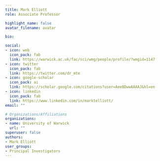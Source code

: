 ```yaml
---
title: Mark Elliott
role: Associate Professor

highlight_name: false
avatar_filename: avatar

bio:

social:
- icon: web
  icon_pack: fab
  link: https://warwick.ac.uk/fac/sci/wmg/people/profile/?wmgid=1147
- icon: twitter
  icon_pack: fab
  link: https://twitter.com/dr_mte
- icon: google-scholar
  icon_pack: ai
  link: https://scholar.google.com/citations?user=Aee8DwwAAAAJ&hl=en
- icon: linkedin
  icon_pack: fab
  link: https://www.linkedin.com/in/marktelliott/
email: ""

# Organizations/Affiliations
organizations:
- name: University of Warwick
  url: ""
superuser: false
authors:
- Mark Elliott
user_groups:
- Principal Investigators
---
```

